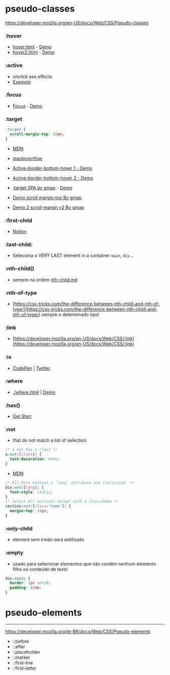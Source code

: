 # pseudo-classes

https://developer.mozilla.org/en-US/docs/Web/CSS/Pseudo-classes

### :hover

- [hover.html](./hover.html) - [Demo](https://geraldotech.github.io/DevMap/CSS/pages/hover.html)
- [hover2.html](./hover2.html) - [Demo](https://geraldotech.github.io/DevMap/CSS/pages/hover2.html)

### :active

- onclick see effects
- [Example](https://www.w3schools.com/cssref/tryit.php?filename=trycss_sel_active)

### :focus

- [Focus](./focus.html) - [Demo](https://geraldotech.github.io/DevMap/CSS/pages/focus.html)

### :target

```css
:target {
  scroll-margin-top: 50px;
}
```

- <a class="links" href="https://developer.mozilla.org/en-US/docs/Web/CSS/scroll-margin-top">MDN</a>
- <a class="links" href="https://stackoverflow.com/questions/11386807/adding-an-automatic-offset-to-the-scroll-position-for-all-hash-links-calls">stackoverflow</a>

- [Active-border-bottom-hover 1 - Demo](https://geraldotech.github.io/DevMap/CSS/pages/target/Active-border-bottom-hover/index.html)
- <a  class="links" href="https://geraldotech.github.io/DevMap/CSS/pages/target/Active-border-bottom-hover/index-2.html">Active-border-bottom-hover 2 - Demo</a>

- [:target SPA by gmap](./target/SPA/index.html) - [Demo](https://geraldotech.github.io/DevMap/CSS/pages/target/SPA/index.html)

- [Demo scroll margin-top By gmap](https://geraldotech.github.io/DevMap/CSS/pages/scroll-margin-top/)
- <a class="links" href="https://codepen.io/geraldopcf/pen/GRwMGJW?editors=1100" target="_blank">Demo 2 scroll-margin v2 By gmap</a>

### :first-child

- [Notion](https://geraldodev.notion.site/first-child-abe5a885838a4500a62277b7c89184db)

### :last-child:

- Seleciona o VERY LAST element in a container `main`, `div`...

### :nth-child()

- sempre na ordem [nth-child.md](./nth-child.md)

### :nth-of-type

- [https://css-tricks.com/the-difference-between-nth-child-and-nth-of-type/](https://css-tricks.com/the-difference-between-nth-child-and-nth-of-type/) sempre o determinado tipo!

### :link

- [https://developer.mozilla.org/en-US/docs/Web/CSS/:link](https://developer.mozilla.org/en-US/docs/Web/CSS/:link)

### :is

- [CodePen](https://codepen.io/geraldopcf/pen/NWMVXZK) | [Twitter](https://twitter.com/addyosmani/status/1411942923671785474)

### :where

- [./where.html](./where.html) | [Demo](https://geraldotech.github.io/DevMap/CSS/pages/where.html)

### :has()

- [Get Start](../pages/has/getStart.md)

### :not

- that do not match a list of selectors

```css
/* a not has a class */
a:not([class]) {
  text-decoration: none;
}
```

- [MDN](https://developer.mozilla.org/en-US/docs/Web/CSS/:not)

```css
/* All divs without a `lang` attribute are italicized. */
div:not([lang]) {
  font-style: italic;
}
/* Select All sections except with a class=home */
section:not([class='home']) {
  margin-top: 10px;
}
```

### :only-child

- element sem irmão será estilizado

### :empty

- usado para selecionar elementos que não contêm nenhum elemento filho ou conteúdo de texto

```css
div:empty {
  border: 1px solid;
  padding: 4rem;
}
```

# pseudo-elements

<hr>

https://developer.mozilla.org/pt-BR/docs/Web/CSS/Pseudo-elements

- ::before
- ::after
- ::placeholder
- ::marker
- ::first-line
- ::first-letter
